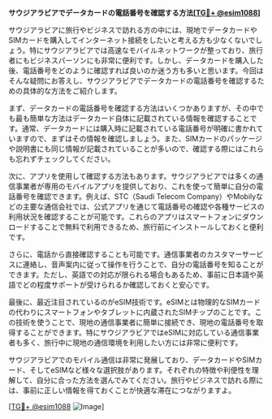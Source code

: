 **サウジアラビアでデータカードの電話番号を確認する方法[[TG💪+ @esim1088](https://t.me/s/esim1088)]**

サウジアラビアに旅行やビジネスで訪れる方の中には、現地でデータカードやSIMカードを購入してインターネット接続をしたいと考える方も少なくないでしょう。特にサウジアラビアでは高速なモバイルネットワークが整っており、旅行者にもビジネスパーソンにも非常に便利です。しかし、データカードを購入した後、電話番号をどのように確認すれば良いのか迷う方も多いと思います。今回はそんな疑問にお答えし、サウジアラビアでデータカードの電話番号を確認するための具体的な方法をご紹介します。

まず、データカードの電話番号を確認する方法はいくつかありますが、その中でも最も簡単な方法はデータカード自体に記載されている情報を確認することです。通常、データカードには購入時に記載されている電話番号が明確に書かれていますので、まずはその情報を確認しましょう。また、SIMカードのパッケージや説明書にも同じ情報が記載されていることが多いので、確認する際にはこれらも忘れずチェックしてください。

次に、アプリを使用して確認する方法もあります。サウジアラビアでは多くの通信事業者が専用のモバイルアプリを提供しており、これを使って簡単に自分の電話番号を確認できます。例えば、STC（Saudi Telecom Company）やMobilyなどの主要な通信会社では、公式アプリを通じて電話番号の確認や各種サービスの利用状況を確認することが可能です。これらのアプリはスマートフォンにダウンロードすることで無料で利用できるため、旅行前にインストールしておくと便利です。

さらに、電話から直接確認することも可能です。通信事業者のカスタマーサービスに連絡し、音声案内に従って操作を行うことで、自分の電話番号を知ることができます。ただし、英語での対応が限られる場合もあるため、事前に日本語や英語でどの程度サポートが受けられるか確認しておくと安心です。

最後に、最近注目されているのがeSIM技術です。eSIMとは物理的なSIMカードの代わりにスマートフォンやタブレットに内蔵されたSIMチップのことです。この技術を使うことで、現地の通信事業者に簡単に接続でき、現地の電話番号を取得することができます。特にサウジアラビアではeSIMに対応している通信事業者も多く、旅行中に現地の通信環境を利用したい方には非常に便利です。

サウジアラビアでのモバイル通信は非常に発展しており、データカードやSIMカード、そしてeSIMなど様々な選択肢があります。それぞれの特徴や利便性を理解して、自分に合った方法を選んでみてください。旅行やビジネスで訪れる際には、事前に正しい情報を得ておくことが快適な滞在につながりますよ。

[[TG💪+ @esim1088](https://t.me/s/esim1088) ![Image](https://i.postimg.cc/Y0z9fWf4/image.png)]
